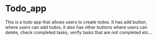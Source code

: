 # Todo_app
This is a todo app that allows users to create todos. It has add button, where users can add todos, it also has other buttons where users can delete, check completed tasks, verify tasks that are not completed etc...
